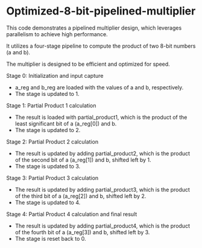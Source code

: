 # Optimized-8-bit-pipelined-multiplier
This code demonstrates a pipelined multiplier design, which leverages parallelism to achieve high performance. 

It utilizes a four-stage pipeline to compute the product of two 8-bit numbers (a and b). 

The multiplier is designed to be efficient and optimized for speed. 


Stage 0: Initialization and input capture
- a_reg and b_reg are loaded with the values of a and b, respectively.
- The stage is updated to 1.


Stage 1: Partial Product 1 calculation
- The result is loaded with partial_product1, which is the product of the least significant bit of a (a_reg[0]) and b.
- The stage is updated to 2.


Stage 2: Partial Product 2 calculation
- The result is updated by adding partial_product2, which is the product of the second bit of a (a_reg[1]) and b, shifted left by 1.
- The stage is updated to 3.


Stage 3: Partial Product 3 calculation
- The result is updated by adding partial_product3, which is the product of the third bit of a (a_reg[2]) and b, shifted left by 2.
- The stage is updated to 4.


Stage 4: Partial Product 4 calculation and final result
- The result is updated by adding partial_product4, which is the product of the fourth bit of a (a_reg[3]) and b, shifted left by 3.
- The stage is reset back to 0.
